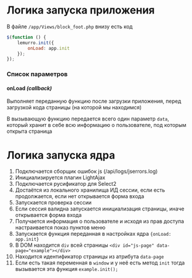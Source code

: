 # Логика запуска приложения

В файле `/app/Views/block_foot.php` внизу есть код
```javascript
$(function () {
    lemurro.init({
        onLoad: app.init
    });
});
```

### Список параметров

#### onLoad *(callback)*
Выполняет переданную функцию после загрузки приложения, перед загрузкой кода страницы (на которой мы находимся)

В вызывающую функцию передается всего один параметр `data`, который хранит в себе всю информацию о пользователе, под которым открыта страница

# Логика запуска ядра
1. Подключается сборщик ошибок js (/api/logs/jserrors.log)
2. Инициализируется плагин LightAjax
3. Подключается русификатор для Select2
4. Достаётся из локального хранилища ИД сессии, если есть продолжается, если нет открывается форма входа
5. Запускается проверка сессии
6. Если сессия валидна запускается инициализация страницы, иначе открывается форма входа
7. Получается информация о пользователе и исходя из прав доступа настраивается показ пунктов меню
8. Запускается функция переданная в настройках ядра `{onLoad: app.init}`
9. В DOM находится `div` всей страницы `<div id="js-page" data-page="example"></div>`
10. Находится идентификатор страницы из атрибута `data-page`
11. Если есть такая переменная в `window` и у неё есть метод `init` тогда вызывается эта функция `example.init();`